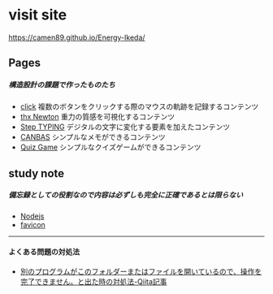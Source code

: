 # visit site
https://camen89.github.io/Energy-Ikeda/
## Pages
##### 構造設計の課題で作ったものたち
- [click](https://camen89.github.io/Mouse-move-redesign/) 複数のボタンをクリックする際のマウスの軌跡を記録するコンテンツ  
- [thx Newton](https://camen89.github.io/Gravity_page/) 重力の質感を可視化するコンテンツ  
- [Step TYPING](https://camen89.github.io/StepTYPING/) デジタルの文字に変化する要素を加えたコンテンツ  
- [CANBAS](https://camen89.github.io/CANBAS/) シンプルなメモができるコンテンツ  
- [Quiz Game](https://camen89.github.io/quizgame/) シンプルなクイズゲームができるコンテンツ  

## study note  
##### 備忘録としての役割なので内容は必ずしも完全に正確であるとは限らない  
- [Nodejs](/Nodejs/STUDYNOTE.md)  
- [favicon](/favicon/STUDYNOTE.md)  

---
#### よくある問題の対処法  
- [別のプログラムがこのフォルダーまたはファイルを開いているので、操作を完了できません。と出た時の対処法-Qiita記事](https://qiita.com/fuk101/items/a862b89380ae75339f37)
